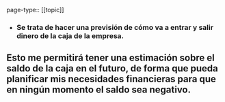page-type:: [[topic]]
- ### Se trata de hacer una previsión de cómo va a entrar y salir dinero de la caja de la empresa.

Esto me permitirá tener una estimación sobre el saldo de la caja en el futuro, de forma que pueda planificar mis necesidades financieras para que en ningún momento el saldo sea negativo.
  - 


